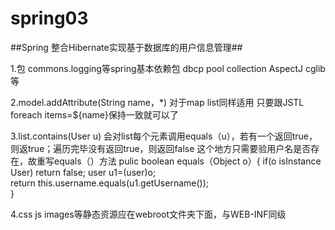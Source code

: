 # spring03
##Spring 整合Hibernate实现基于数据库的用户信息管理##

1.包 
  commons.logging等spring基本依赖包
  dbcp pool collection
  AspectJ cglib等
  
  
2.model.addAttribute(String name，*)
  对于map list同样适用
  只要跟JSTL foreach items=${name}保持一致就可以了
  
  
3.list.contains(User u)
  会对list每个元素调用equals（u），若有一个返回true，则返true；遍历完毕没有返回true，则返回false
  这个地方只需要验用户名是否存在，故重写equals（）方法
  pulic boolean equals（Object o）{
    if(o isInstance User)
       return false;
    user u1=(user)o;   
    return this.username.equals(u1.getUsername());   
  }
  
4.css js images等静态资源应在webroot文件夹下面，与WEB-INF同级  
  
  

  
